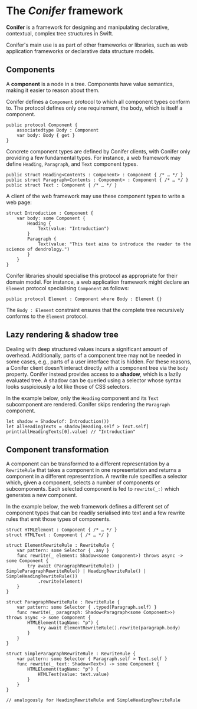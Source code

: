 # The *Conifer* framework

**Conifer** is a framework for designing and manipulating declarative, contextual, complex tree structures in Swift.

Conifer's main use is as part of other frameworks or libraries, such as web application frameworks or declarative data structure models.

## Components
A **component** is a node in a tree. Components have value semantics, making it easier to reason about them.

Conifer defines a `Component` protocol to which all component types conform to. The protocol defines only one requirement, the body, which is itself a component.

	public protocol Component {
		associatedtype Body : Component
		var body: Body { get }
	}

Concrete component types are defined by Conifer clients, with Conifer only providing a few fundamental types. For instance, a web framework may define `Heading`, `Paragraph`, and `Text` component types.

	public struct Heading<Contents : Component> : Component { /* … */ }
	public struct Paragraph<Contents : Component> : Component { /* … */ }
	public struct Text : Component { /* … */ }

A client of the web framework may use these component types to write a web page:

	struct Introduction : Component {
		var body: some Component {
			Heading {
				Text(value: "Introduction")
			}
			Paragraph {
				Text(value: "This text aims to introduce the reader to the science of dendrology.")
			}
		}
	}

Conifer libraries should specialise this protocol as appropriate for their domain model. For instance, a web application framework might declare an `Element` protocol specialising `Component` as follows:

	public protocol Element : Component where Body : Element {}

The `Body : Element` constraint ensures that the complete tree recursively conforms to the `Element` protocol.

## Lazy rendering & shadow tree
Dealing with deep structured values incurs a significant amount of overhead. Additionally, parts of a component tree may not be needed in some cases, e.g., parts of a user interface that is hidden. For these reasons, a Conifer client doesn't interact directly with a component tree via the `body` property. Conifer instead provides access to a **shadow**, which is a lazily evaluated tree. A shadow can be queried using a selector whose syntax looks suspiciously a lot like those of CSS selectors.

In the example below, only the `Heading` component and its `Text` subcomponent are rendered. Conifer skips rendering the `Paragraph` component.

	let shadow = Shadow(of: Introduction())
	let allHeadingTexts = shadow[Heading.self > Text.self]
	print(allHeadingTexts[0].value)	// "Introduction"

## Component transformation
A component can be transformed to a different representation by a `RewriteRule` that takes a component in one representation and returns a component in a different representation. A rewrite rule specifies a selector which, given a component, selects a number of components or subcomponents. Each selected component is fed to `rewrite(_:)` which generates a new component.

In the example below, the web framework defines a different set of component types that can be readily serialised into text and a few rewrite rules that emit those types of components.

	struct HTMLElement : Component { /* … */ }
	struct HTMLText : Component { /* … */ } 
	
	struct ElementRewriteRule : RewriteRule {
		var pattern: some Selector { .any }
		func rewrite(_ element: Shadow<some Component>) throws async -> some Component {
			try await (ParagraphRewriteRule() | SimpleParagraphRewriteRule() | HeadingRewriteRule() | SimpleHeadingRewriteRule())
				.rewrite(element)
		}
	}
	
	struct ParagraphRewriteRule : RewriteRule {
		var pattern: some Selector { .typed(Paragraph.self) }
		func rewrite(_ paragraph: Shadow<Paragraph<some Component>>) throws async -> some Component {
			HTMLElement(tagName: "p") {
				try await ElementRewriteRule().rewrite(paragraph.body)
			}
		}
	}
	
	struct SimpleParagraphRewriteRule : RewriteRule {
		var pattern: some Selector { Paragraph.self > Text.self }
		func rewrite(_ text: Shadow<Text>) -> some Component {
			HTMLElement(tagName: "p") {
				HTMLText(value: text.value)
			}
		}
	}
	
	// analogously for HeadingRewriteRule and SimpleHeadingRewriteRule
